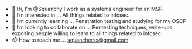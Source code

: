 - 👋 Hi, I’m @Squanchy
I work as a systems engineer for an MSP.
- 👀 I’m interested in ...
All things related to infosec.
- 🌱 I’m currently learning ...
Penetration testing and studying for my OSCP
- 💞️ I’m looking to collaborate on ...
Pentesting techniques, write-ups, exposing people willing to learn to all things related to infosec.
- 📫 How to reach me ...
squancherss@gmail.com

<!---
Squanchy/Squanchy is a ✨ special ✨ repository because its `README.md` (this file) appears on your GitHub profile.
You can click the Preview link to take a look at your changes.
--->
